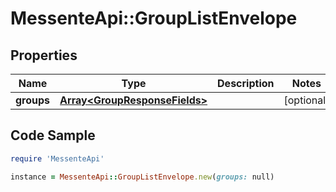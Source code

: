 # MessenteApi::GroupListEnvelope

## Properties

Name | Type | Description | Notes
------------ | ------------- | ------------- | -------------
**groups** | [**Array&lt;GroupResponseFields&gt;**](GroupResponseFields.md) |  | [optional] 

## Code Sample

```ruby
require 'MessenteApi'

instance = MessenteApi::GroupListEnvelope.new(groups: null)
```



